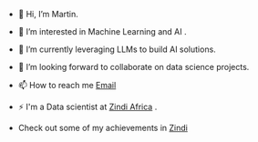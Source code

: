- 👋 Hi, I’m Martin.
- 👀 I’m interested in Machine Learning and AI .
- 🌱 I’m currently leveraging LLMs to build AI solutions.
- 💞️ I’m looking forward to collaborate on data science projects.
- 📫 How to reach me <a href="mailto:karimimartin43@gmail.com">Email</a>
- ⚡ I'm a Data scientist at <a href=https://zindi.africa/users/Koome>Zindi Africa</a> .

- Check out some of my achievements in <a href=https://zindi.africa/users/Koome/competitions/certificate>Zindi</a>

<!---
KoomeMartin/KoomeMartin is a ✨ special ✨ repository because its `README.md` (this file) appears on your GitHub profile.
You can click the Preview link to take a look at your changes.
--->

